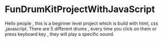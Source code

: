 # FunDrumKitProjectWithJavaScript
Hello people , this is a beginner level project which is build with html, css ,javascript. There are 5 different drums , every time you click on them or press keyboard key , they will play a  specific sound.
